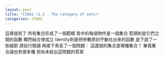 ```yaml
---
layout: post
title: "CTAGI (1.2 - The category of sets)"
categories: CTAGI
---
```


這章提到了
所有集合形成了一個範疇
其中的每個物件是一個集合
箭頭則是它們之間的函數
顯然結合律成立
identity則是把參數原封不動吐出來的函數
底下說了一些細節
請自行閱讀
再接下來丟了一個問題：
這邊說的集合是哪種集合？
畢竟集合論也有很多種
但尚未給出這問題的答案
